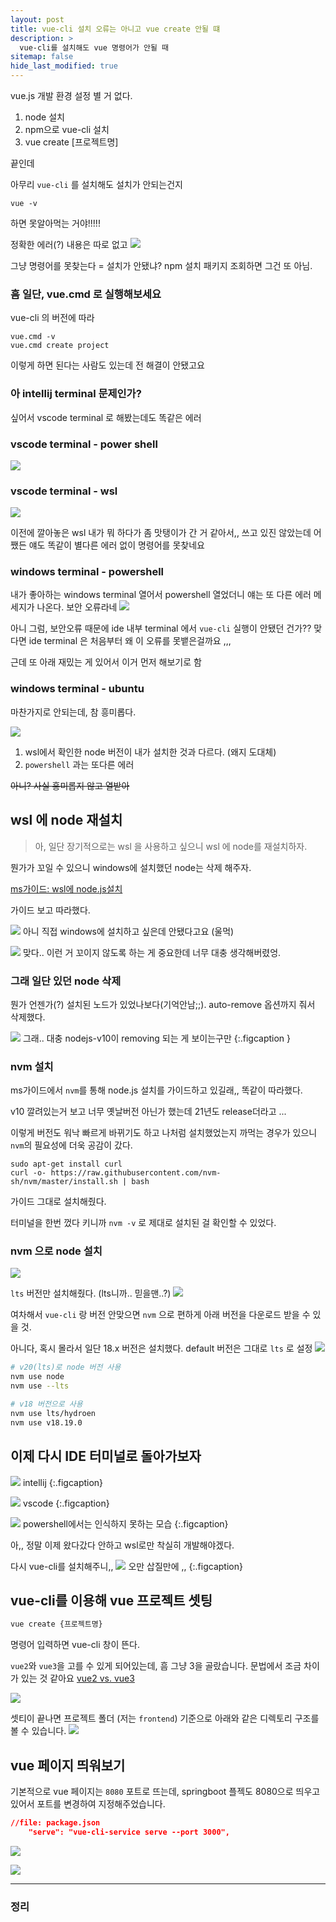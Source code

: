 ```yaml
---
layout: post
title: vue-cli 설치 오류는 아니고 vue create 안될 떄
description: >
  vue-cli를 설치해도 vue 명령어가 안될 때
sitemap: false
hide_last_modified: true
---
```


vue.js 개발 환경 설정 별 거 없다.

1. node 설치
2. npm으로 vue-cli 설치
3. vue create [프로젝트명]

끝인데

아무리 `vue-cli` 를 설치해도 설치가 안되는건지

```
vue -v 
```

하면 못알아먹는 거야!!!!!

정확한 에러(?) 내용은 따로 없고
![](/assets/img/2023-11-27-example-content/2023-12-09-00-19-52.png)

그냥 명령어를 못찾는다 = 설치가 안됐냐? 
npm 설치 패키지 조회하면 그건 또 아님.


### 흠 일단, vue.cmd 로 실행해보세요

vue-cli 의 버전에 따라 
```
vue.cmd -v
vue.cmd create project
```

이렇게 하면 된다는 사람도 있는데 
전 해결이 안됐고요

### 아 intellij terminal 문제인가?

싶어서 vscode terminal 로 해봤는데도 똑같은 에러 

### vscode terminal - power shell
![](/assets/img/2023-11-27-example-content/2023-12-09-00-22-12.png)


### vscode terminal - wsl
![](/assets/img/2023-11-27-example-content/2023-12-09-00-22-54.png)

이전에 깔아놓은 wsl
내가 뭐 하다가 좀 맛탱이가 간 거 같아서,, 쓰고 있진 않았는데
어쨌든 얘도 똑같이 별다른 에러 없이 명령어를 못찾네요


### windows terminal - powershell
내가 좋아하는 windows terminal 열어서 powershell 열었더니 얘는 또 다른 에러 메세지가 나온다.
보안 오류라네
![](/assets/img/2023-11-27-example-content/2023-12-09-00-25-03.png)

아니 그럼, 보안오류 때문에 ide 내부 terminal 에서 `vue-cli` 실행이 안됐던 건가??
맞다면 ide terminal 은 처음부터 왜 이 오류를 못뱉은걸까요 ,,,

근데 또 아래 재밌는 게 있어서 이거 먼저 해보기로 함


### windows terminal - ubuntu
마찬가지로 안되는데, 참 흥미롭다.

![](/assets/img/2023-11-27-example-content/2023-12-09-00-27-30.png)


1) wsl에서 확인한 node 버전이 내가 설치한 것과 다르다. (왜지 도대체)
2) `powershell` 과는 또다른 에러


~~아니? 사실 흥미롭지 않고 열받아~~

## wsl 에 node 재설치

> 아, 일단 장기적으로는 wsl 을 사용하고 싶으니 wsl 에 node를 재설치하자.

뭔가가 꼬일 수 있으니 windows에 설치했던 node는 삭제 해주자.

[ms가이드: wsl에 node.js설치](https://learn.microsoft.com/ko-kr/windows/dev-environment/javascript/nodejs-on-wsl)

가이드 보고 따라했다.

![](/assets/img/2023-11-27-example-content/2023-12-09-00-49-14.png)
아니 직접 windows에 설치하고 싶은데 안됐다고요 (울먹)

![](/assets/img/2023-11-27-example-content/2023-12-09-00-49-45.png)
맞다.. 이런 거 꼬이지 않도록 하는 게 중요한데 너무 대충 생각해버렸엉.


### 그래 일단 있던 node 삭제

뭔가 언젠가(?) 설치된 노드가 있었나보다(기억안남;;). 
auto-remove 옵션까지 줘서 삭제했다. 

![](/assets/img/2023-11-27-example-content/2023-12-09-00-52-33.png)
그래.. 대충 nodejs-v10이 removing 되는 게 보이는구만
{:.figcaption }


### nvm 설치

ms가이드에서 `nvm`를 통해 node.js 설치를 가이드하고 있길래,, 
똑같이 따라했다. 

v10 깔려있는거 보고 너무 옛날버전 아닌가 했는데 21년도 release더라고 ...

이렇게 버전도 워낙 빠르게 바뀌기도 하고 나처럼 설치했었는지 까먹는 경우가 있으니 `nvm`의 필요성에 더욱 공감이 갔다. 

```
sudo apt-get install curl
curl -o- https://raw.githubusercontent.com/nvm-sh/nvm/master/install.sh | bash
```

가이드 그대로 설치해줬다.

터미널을 한번 껐다 키니까 `nvm -v` 로 제대로 설치된 걸 확인할 수 있었다. 


### nvm 으로 node 설치

![](/assets/img/2023-11-27-example-content/2023-12-09-01-00-51.png)

`lts` 버전만 설치해줬다. (lts니까.. 믿을맨..?)
![](/assets/img/2023-11-27-example-content/2023-12-09-01-01-22.png)

여차해서 `vue-cli` 랑 버전 안맞으면 `nvm` 으로 편하게 아래 버전을 다운로드 받을 수 있을 것.

아니다, 혹시 몰라서 일단 18.x 버전은 설치했다. 
default 버전은 그대로 `lts` 로 설정
![](/assets/img/2023-11-27-example-content/2023-12-09-01-06-14.png)

```bash
# v20(lts)로 node 버전 사용
nvm use node 
nvm use --lts

# v18 버전으로 사용
nvm use lts/hydroen
nvm use v18.19.0
```

## 이제 다시 IDE 터미널로 돌아가보자


![](/assets/img/2023-11-27-example-content/2023-12-09-01-09-45.png)
intellij
{:.figcaption}


![](/assets/img/2023-11-27-example-content/2023-12-09-01-10-16.png)
vscode
{:.figcaption}

![](/assets/img/2023-11-27-example-content/2023-12-09-01-12-31.png)
powershell에서는 인식하지 못하는 모습
{:.figcaption}

아,, 정말 이제 왔다갔다 안하고 wsl로만 착실히 개발해야겠다.

다시 vue-cli를 설치해주니,,
![](/assets/img/2023-11-27-example-content/2023-12-09-01-15-01.png)
오만 삽질만에 ,, 
{:.figcaption}


## vue-cli를 이용해 vue 프로젝트 셋팅

```bash
vue create {프로젝트명}
```
명령어 입력하면 vue-cli 창이 뜬다.

`vue2`와 `vue3`을 고를 수 있게 되어있는데, 흠 그냥 3을 골랐습니다. 
문법에서 조금 차이가 있는 것 같아요 [vue2 vs. vue3](https://moz1e.tistory.com/540)


![](/assets/img/2023-11-27-example-content/2023-12-09-01-16-31.png)


셋티이 끝나면 프로젝트 폴더 (저는 `frontend`) 기준으로 아래와 같은 디렉토리 구조를 볼 수 있습니다.
![](/assets/img/2023-11-27-example-content/2023-12-09-01-19-48.png)

## vue 페이지 띄워보기

기본적으로 vue 페이지는 `8080` 포트로 뜨는데,
springboot 플젝도 8080으로 띄우고 있어서 포트를 변경하여 지정해주었습니다.

```json
//file: package.json
    "serve": "vue-cli-service serve --port 3000",
```
![](/assets/img/2023-11-27-example-content/2023-12-09-01-25-28.png)


![](/assets/img/2023-11-27-example-content/2023-12-09-01-26-14.png)

----

### 정리
